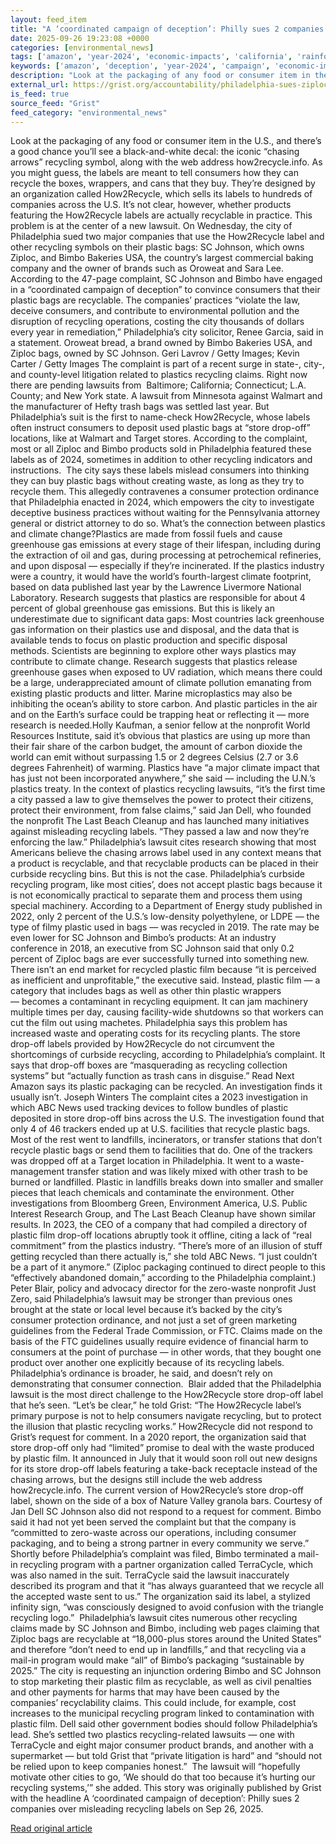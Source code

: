 ```yaml
---
layout: feed_item
title: "A ‘coordinated campaign of deception’: Philly sues 2 companies over misleading recycling labels"
date: 2025-09-26 19:23:08 +0000
categories: [environmental_news]
tags: ['amazon', 'year-2024', 'economic-impacts', 'california', 'rainforest', 'climate-costs', 'fossil-fuels', 'usa', 'emissions']
keywords: ['amazon', 'deception', 'year-2024', 'campaign', 'economic-impacts', 'california', 'rainforest', 'coordinated']
description: "Look at the packaging of any food or consumer item in the U"
external_url: https://grist.org/accountability/philadelphia-sues-ziploc-sc-johnson-bimbo-bakeries-recycling-symbol-how2recycle/
is_feed: true
source_feed: "Grist"
feed_category: "environmental_news"
---
```


Look at the packaging of any food or consumer item in the U.S., and there’s a good chance you’ll see a black-and-white decal: the iconic “chasing arrows” recycling symbol, along with the web address how2recycle.info. As you might guess, the labels are meant to tell consumers how they can recycle the boxes, wrappers, and cans that they buy. They’re designed by an organization called How2Recycle, which sells its labels to hundreds of companies across the U.S. It’s not clear, however, whether products featuring the How2Recycle labels are actually recyclable in practice. This problem is at the center of a new lawsuit. On Wednesday, the city of Philadelphia sued two major companies that use the How2Recycle label and other recycling symbols on their plastic bags: SC Johnson, which owns Ziploc, and Bimbo Bakeries USA, the country’s largest commercial baking company and the owner of brands such as Oroweat and Sara Lee. According to the 47-page complaint, SC Johnson and Bimbo have engaged in a “coordinated campaign of deception” to convince consumers that their plastic bags are recyclable. The companies’ practices “violate the law, deceive consumers, and contribute to environmental pollution and the disruption of recycling operations, costing the city thousands of dollars every year in remediation,” Philadelphia’s city solicitor, Renee Garcia, said in a statement. Oroweat bread, a brand owned by Bimbo Bakeries USA, and Ziploc bags, owned by SC Johnson. Geri Lavrov / Getty Images; Kevin Carter / Getty Images The complaint is part of a recent surge in state-, city-, and county-level litigation related to plastics recycling claims. Right now there are pending lawsuits from&nbsp; Baltimore; California; Connecticut; L.A. County; and New York state. A lawsuit from Minnesota against Walmart and the manufacturer of Hefty trash bags was settled last year. But Philadelphia’s suit is the first to name-check How2Recycle, whose labels often instruct consumers to deposit used plastic bags at “store drop-off” locations, like at Walmart and Target stores. According to the complaint, most or all Ziploc and Bimbo products sold in Philadelphia featured these labels as of 2024, sometimes in addition to other recycling indicators and instructions.&nbsp; The city says these labels mislead consumers into thinking they can buy plastic bags without creating waste,&nbsp;as long as they try to recycle them. This allegedly contravenes a consumer protection ordinance that Philadelphia enacted in 2024, which empowers the city to investigate deceptive business practices without waiting for the Pennsylvania attorney general or district attorney to do so. What&#8217;s the connection between plastics and climate change?Plastics are made from fossil fuels and cause greenhouse gas emissions at every stage of their lifespan, including during the extraction of oil and gas, during processing at petrochemical refineries, and upon disposal — especially if they’re incinerated. If the plastics industry were a country, it would have the world’s fourth-largest climate footprint, based on data published last year by the Lawrence Livermore National Laboratory. Research suggests that plastics are responsible for about 4 percent of global greenhouse gas emissions. But this is likely an underestimate due to significant data gaps: Most countries lack greenhouse gas information on their plastics use and disposal, and the data that is available tends to focus on plastic production and specific disposal methods. Scientists are beginning to explore other ways plastics may contribute to climate change. Research suggests that plastics release greenhouse gases when exposed to UV radiation, which means there could be a large, underappreciated amount of climate pollution emanating from existing plastic products and litter. Marine microplastics may also be inhibiting the ocean&#8217;s ability to store carbon. And plastic particles in the air and on the Earth’s surface could be trapping heat or reflecting it — more research is needed.Holly Kaufman, a senior fellow at the nonprofit World Resources Institute, said it’s obvious that plastics are using up more than their fair share of the carbon budget, the amount of carbon dioxide the world can emit without surpassing 1.5 or 2 degrees Celsius (2.7 or 3.6 degrees Fahrenheit) of warming. Plastics have “a major climate impact that has just not been incorporated anywhere,” she said — including the U.N.’s plastics treaty. In the context of plastics recycling lawsuits, “it’s the first time a city passed a law to give themselves the power to protect their citizens, protect their environment, from false claims,” said Jan Dell, who founded the nonprofit The Last Beach Cleanup and has launched many initiatives against misleading recycling labels. “They passed a law and now they’re enforcing the law.” Philadelphia’s lawsuit cites research showing that most Americans believe the chasing arrows label used in any context means that a product is recyclable, and that recyclable products can be placed in their curbside recycling bins. But this is not the case. Philadelphia’s curbside recycling program, like most cities’, does not accept plastic bags because it is not economically practical to separate them and process them using special machinery. According to a Department of Energy study published in 2022, only 2 percent of the U.S.’s low-density polyethylene, or LDPE —&nbsp;the type of filmy plastic used in bags —&nbsp;was recycled in 2019. The rate may be even lower for SC Johnson and Bimbo’s products: At an industry conference in 2018, an executive from SC Johnson said that only 0.2 percent of Ziploc bags are ever successfully turned into something new. There isn’t an end market for recycled plastic film because “it is perceived as inefficient and unprofitable,” the executive said. Instead, plastic film — a category that includes bags as well as other thin plastic wrappers —&nbsp;becomes a contaminant in recycling equipment. It can jam machinery multiple times per day, causing facility-wide shutdowns so that workers can cut the film out using machetes. Philadelphia says this problem has increased waste and operating costs for its recycling plants. The store drop-off labels provided by How2Recycle do not circumvent the shortcomings of curbside recycling, according to Philadelphia’s complaint. It says that drop-off boxes are “masquerading as recycling collection systems” but “actually function as trash cans in disguise.” Read Next Amazon says its plastic packaging can be recycled. An investigation finds it usually isn&#8217;t. Joseph Winters The complaint cites a 2023 investigation in which ABC News used tracking devices to follow bundles of plastic deposited in store drop-off bins across the U.S. The investigation found that only 4 of 46 trackers ended up at U.S. facilities that recycle plastic bags. Most of the rest went to landfills, incinerators, or transfer stations that don’t recycle plastic bags or send them to facilities that do. One of the trackers was dropped off at a Target location in Philadelphia. It went to a waste-management transfer station and was likely mixed with other trash to be burned or landfilled. Plastic in landfills breaks down into smaller and smaller pieces that leach chemicals and contaminate the environment. Other investigations from Bloomberg Green, Environment America, U.S. Public Interest Research Group, and The Last Beach Cleanup have shown similar results. In 2023, the CEO of a company that had compiled a directory of plastic film drop-off locations abruptly took it offline, citing a lack of “real commitment” from the plastics industry. “There’s more of an illusion of stuff getting recycled than there actually is,” she told ABC News. “I just couldn&#8217;t be a part of it anymore.” (Ziploc packaging continued to direct people to this “effectively abandoned domain,” according to the Philadelphia complaint.) Peter Blair, policy and advocacy director for the zero-waste nonprofit Just Zero, said Philadelphia’s lawsuit may be stronger than previous ones brought at the state or local level because it’s backed by the city’s consumer protection ordinance, and not just a set of green marketing guidelines from the Federal Trade Commission, or FTC. Claims made on the basis of the FTC guidelines usually require evidence of financial harm to consumers at the point of purchase —&nbsp;in other words, that they bought one product over another one explicitly because of its recycling labels. Philadelphia’s ordinance is broader, he said, and doesn’t rely on demonstrating that consumer connection.&nbsp; Blair added that the Philadelphia lawsuit is the most direct challenge to the How2Recycle store drop-off label that he’s seen. “Let’s be clear,” he told Grist: “The How2Recycle label’s primary purpose is not to help consumers navigate recycling, but to protect the illusion that plastic recycling works.” How2Recycle did not respond to Grist’s request for comment. In a 2020 report, the organization said that store drop-off only had “limited” promise to deal with the waste produced by plastic film. It announced in July that it would soon roll out new designs for its store drop-off labels featuring a take-back receptacle instead of the chasing arrows, but the designs still include the web address how2recycle.info. The current version of How2Recycle’s store drop-off label, shown on the side of a box of Nature Valley granola bars. Courtesy of Jan Dell SC Johnson also did not respond to a request for comment. Bimbo said it had not yet been served the complaint but that the company is “committed to zero-waste across our operations, including consumer packaging, and to being a strong partner in every community we serve.”&nbsp; Shortly before Philadelphia’s complaint was filed, Bimbo terminated a mail-in recycling program with a partner organization called TerraCycle, which was also named in the suit. TerraCycle said the lawsuit inaccurately described its program and that it “has always guaranteed that we recycle all the accepted waste sent to us.” The organization said its label, a stylized infinity sign, “was consciously designed to avoid confusion with the triangle recycling logo.”&nbsp; Philadelphia’s lawsuit cites numerous other recycling claims made by SC Johnson and Bimbo, including web pages claiming that Ziploc bags are recyclable at “18,000-plus stores around the United States” and therefore “don’t need to end up in landfills,” and that recycling via a mail-in program would make “all” of Bimbo’s packaging “sustainable by 2025.” The city is requesting an injunction ordering Bimbo and SC Johnson to stop marketing their plastic film as recyclable, as well as civil penalties and other payments for harms that may have been caused by the companies’ recyclability claims. This could include, for example, cost increases to the municipal recycling program linked to contamination with plastic film. Dell said other government bodies should follow Philadelphia’s lead. She’s settled two plastics recycling-related lawsuits —&nbsp;one with TerraCycle and eight major consumer product brands, and another with a supermarket —&nbsp;but told Grist that “private litigation is hard” and “should not be relied upon to keep companies honest.”&nbsp; The lawsuit will “hopefully motivate other cities to go, ‘We should do that too because it’s hurting our recycling systems,’” she added. This story was originally published by Grist with the headline A ‘coordinated campaign of deception’: Philly sues 2 companies over misleading recycling labels on Sep 26, 2025.

[Read original article](https://grist.org/accountability/philadelphia-sues-ziploc-sc-johnson-bimbo-bakeries-recycling-symbol-how2recycle/)
